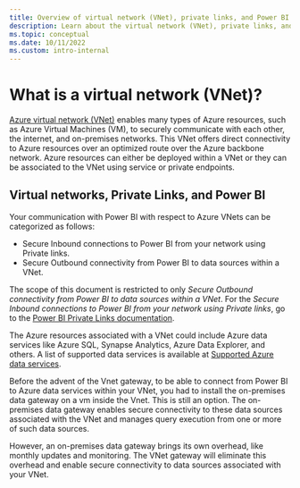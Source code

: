 ```yaml
---
title: Overview of virtual network (VNet), private links, and Power BI
description: Learn about the virtual network (VNet), private links, and Power BI.
ms.topic: conceptual
ms.date: 10/11/2022
ms.custom: intro-internal
---
```


# What is a virtual network (VNet)?

[Azure virtual network (VNet)](/azure/virtual-network/virtual-networks-overview) enables many types of Azure resources, such as Azure Virtual Machines (VM), to securely communicate with each other, the internet, and on-premises networks. This VNet offers direct connectivity to Azure resources over an optimized route over the Azure backbone network. Azure resources can either be deployed within a VNet or they can be associated to the VNet using service or private endpoints.  

## Virtual networks, Private Links, and Power BI

Your communication with Power BI with respect to Azure VNets can be categorized as follows:

- Secure Inbound connections to Power BI from your network using Private links.
- Secure Outbound connectivity from Power BI to data sources within a VNet.

The scope of this document is restricted to only *Secure Outbound connectivity from Power BI to data sources within a VNet*. For the *Secure Inbound connections to Power BI from your network using Private links*, go to the [Power BI Private Links documentation](/power-bi/admin/service-security-private-links).

The Azure resources associated with a VNet could include Azure data services like Azure SQL, Synapse Analytics, Azure Data Explorer, and others. A list of supported data services is available at [Supported Azure data services](use-data-gateways-sources-power-bi.md#supported-azure-data-services).

Before the advent of the Vnet gateway, to be able to connect from Power BI to Azure data services within your VNet, you had to install the on-premises data gateway on a vm inside the Vnet. This is still an option.  The on-premises data gateway enables secure connectivity to these data sources associated with the VNet and manages query execution from one or more of such data sources.

However, an on-premises data gateway brings its own overhead, like monthly updates and monitoring. The VNet gateway will eliminate this overhead and enable secure connectivity to data sources associated with your VNet.
